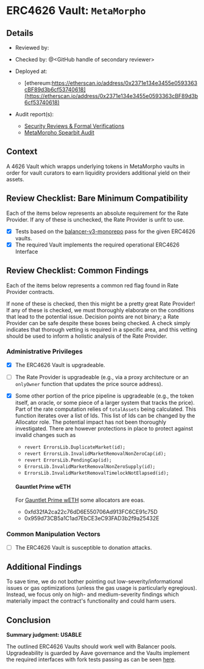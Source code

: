 # ERC4626 Vault: `MetaMorpho`

## Details
- Reviewed by: 
- Checked by: @\<GitHub handle of secondary reviewer\>
- Deployed at:
    - [ethereum:https://etherscan.io/address/0x2371e134e3455e0593363cBF89d3b6cf53740618](https://etherscan.io/address/0x2371e134e3455e0593363cBF89d3b6cf53740618)

- Audit report(s):
    - [Security Reviews & Formal Verifications](https://docs.morpho.org/security-reviews/)
    - [MetaMorpho Spearbit Audit](https://github.com/morpho-org/metamorpho/blob/main/audits/2023-11-14-metamorpho-cantina-managed-review.pdf)

## Context
A 4626 Vault which wrapps underlying tokens in MetaMorpho vaults in order for vault curators to earn liquidity providers additional yield on their assets.

## Review Checklist: Bare Minimum Compatibility
Each of the items below represents an absolute requirement for the Rate Provider. If any of these is unchecked, the Rate Provider is unfit to use.

- [x] Tests based on the [balancer-v3-monorepo](https://github.com/balancer/balancer-v3-monorepo/tree/main/pkg/vault/test/foundry/fork) pass for the given ERC4626 vaults.
- [x] The required Vault implements the required operational ERC4626 Interface

## Review Checklist: Common Findings
Each of the items below represents a common red flag found in Rate Provider contracts.

If none of these is checked, then this might be a pretty great Rate Provider! If any of these is checked, we must thoroughly elaborate on the conditions that lead to the potential issue. Decision points are not binary; a Rate Provider can be safe despite these boxes being checked. A check simply indicates that thorough vetting is required in a specific area, and this vetting should be used to inform a holistic analysis of the Rate Provider.

### Administrative Privileges
- [x] The ERC4626 Vault is upgradeable. 

- [ ] The Rate Provider is upgradeable (e.g., via a proxy architecture or an `onlyOwner` function that updates the price source address).

- [x] Some other portion of the price pipeline is upgradeable (e.g., the token itself, an oracle, or some piece of a larger system that tracks the price). 
    Part of the rate computation relies of `totalAssets` being calculated. This function iterates over a list of Ids. This list of Ids can be changed by the Allocator role. The potential impact has not been thoroughly investigated. There are however protections in place to protect against invalid changes such as
    - `revert ErrorsLib.DuplicateMarket(id);`
    - `revert ErrorsLib.InvalidMarketRemovalNonZeroCap(id);`
    - `revert ErrorsLib.PendingCap(id);`
    - `ErrorsLib.InvalidMarketRemovalNonZeroSupply(id);`
    - `ErrorsLib.InvalidMarketRemovalTimelockNotElapsed(id);`

    #### Gauntlet Prime wETH
    For [Gauntlet Prime wETH](https://etherscan.io/address/0x2371e134e3455e0593363cBF89d3b6cf53740618) some allocators are eoas.
    - 0xfd32fA2ca22c76dD6E550706Ad913FC6CE91c75D
    - 0x959d73CB5a1C1ad7EbCE3eC93FAD3b2f9a25432E
  
### Common Manipulation Vectors
- [ ] The ERC4626 Vault is susceptible to donation attacks.

## Additional Findings
To save time, we do not bother pointing out low-severity/informational issues or gas optimizations (unless the gas usage is particularly egregious). Instead, we focus only on high- and medium-severity findings which materially impact the contract's functionality and could harm users.

## Conclusion
**Summary judgment: USABLE**

The outlined ERC4626 Vaults should work well with Balancer pools. Upgradeability is guarded by Aave governance and the Vaults implement the required interfaces with fork tests passing as can be seen [here]().
